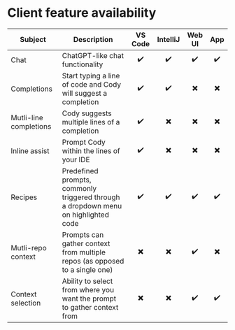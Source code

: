 # Client feature availability

| Subject                      | Description                                             | VS Code | IntelliJ | Web UI | App |
|-----------------------------|---------------------------------------------------------|:-:|:-:|:-:|:-:|
|Chat                         | ChatGPT-like chat functionality                         |:heavy_check_mark:|:heavy_check_mark:|:heavy_check_mark:|:heavy_check_mark:|
|Completions                  | Start typing a line of code and Cody will suggest a completion|:heavy_check_mark:|:heavy_check_mark:|:heavy_multiplication_x:|:heavy_multiplication_x:| 
|Mutli-line completions      | Cody suggests multiple lines of a completion            |:heavy_check_mark:|:heavy_multiplication_x:|:heavy_multiplication_x:|:heavy_multiplication_x:| 
|Inline assist                | Prompt Cody within the lines of your IDE                |:heavy_check_mark:|:heavy_multiplication_x:|:heavy_multiplication_x:|:heavy_multiplication_x:| 
|Recipes                      | Predefined prompts, commonly triggered through a dropdown menu on highlighted code|:heavy_check_mark:|:heavy_check_mark:|:heavy_check_mark:|:heavy_check_mark:|
|Mutli-repo context          | Prompts can gather context from multiple repos (as opposed to a single one)|:heavy_multiplication_x:|:heavy_multiplication_x:|:heavy_check_mark:|:heavy_multiplication_x:|
|Context selection            | Ability to select from where you want the prompt to gather context from|:heavy_multiplication_x:|:heavy_multiplication_x:|:heavy_check_mark:|:heavy_check_mark:|
